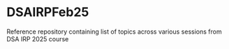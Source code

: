 # DSAIRPFeb25
Reference repository containing list of topics across various sessions from DSA IRP 2025 course
